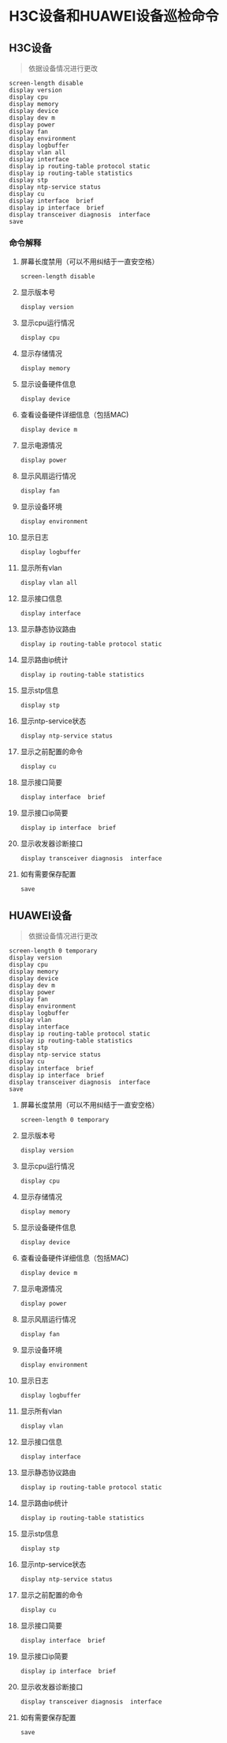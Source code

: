 # H3C设备和HUAWEI设备巡检命令

## H3C设备

> 依据设备情况进行更改

```
screen-length disable
display version
display cpu
display memory
display device
display dev m
display power
display fan
display environment
display logbuffer
display vlan all
display interface
display ip routing-table protocol static
display ip routing-table statistics 
display stp
display ntp-service status 
display cu
display interface  brief
display ip interface  brief
display transceiver diagnosis  interface
save
```

### 命令解释

1. 屏幕长度禁用（可以不用纠结于一直安空格）

   ```
   screen-length disable
   ```

2. 显示版本号

   ```
   display version
   ```

3. 显示cpu运行情况

   ```
   display cpu
   ```

4. 显示存储情况

   ```
   display memory
   ```

5. 显示设备硬件信息

   ```
   display device
   ```

6. 查看设备硬件详细信息（包括MAC)

   ```
   display device m
   ```

7. 显示电源情况

   ```
   display power
   ```

8. 显示风扇运行情况

   ```
   display fan
   ```

9. 显示设备环境

   ```
   display environment
   ```

10. 显示日志

    ```
    display logbuffer
    ```

11. 显示所有vlan

    ```
    display vlan all
    ```

12. 显示接口信息

    ```
    display interface
    ```

13. 显示静态协议路由

    ```
    display ip routing-table protocol static
    ```

14. 显示路由ip统计

    ```
    display ip routing-table statistics
    ```

15. 显示stp信息

    ```
    display stp
    ```

16. 显示ntp-service状态

    ```
    display ntp-service status
    ```

17. 显示之前配置的命令

    ```
    display cu
    ```

18. 显示接口简要

    ```
    display interface  brief
    ```

19. 显示接口ip简要

    ```
    display ip interface  brief
    ```

20. 显示收发器诊断接口

    ```
    display transceiver diagnosis  interface
    ```

21. 如有需要保存配置

    ```
    save
    ```

## HUAWEI设备

> 依据设备情况进行更改

```
screen-length 0 temporary
display version
display cpu
display memory
display device
display dev m
display power
display fan
display environment
display logbuffer
display vlan
display interface
display ip routing-table protocol static
display ip routing-table statistics 
display stp
display ntp-service status 
display cu
display interface  brief
display ip interface  brief
display transceiver diagnosis  interface
save
```

1. 屏幕长度禁用（可以不用纠结于一直安空格）

   ```
   screen-length 0 temporary
   ```

2. 显示版本号

   ```
   display version
   ```

3. 显示cpu运行情况

   ```
   display cpu
   ```

4. 显示存储情况

   ```
   display memory
   ```

5. 显示设备硬件信息

   ```
   display device
   ```

6. 查看设备硬件详细信息（包括MAC)

   ```
   display device m
   ```

7. 显示电源情况

   ```
   display power
   ```

8. 显示风扇运行情况

   ```
   display fan
   ```

9. 显示设备环境

   ```
   display environment
   ```

10. 显示日志

    ```
    display logbuffer
    ```

11. 显示所有vlan

    ```
    display vlan
    ```

12. 显示接口信息

    ```
    display interface
    ```

13. 显示静态协议路由

    ```
    display ip routing-table protocol static
    ```

14. 显示路由ip统计

    ```
    display ip routing-table statistics
    ```

15. 显示stp信息

    ```
    display stp
    ```

16. 显示ntp-service状态

    ```
    display ntp-service status
    ```

17. 显示之前配置的命令

    ```
    display cu
    ```

18. 显示接口简要

    ```
    display interface  brief
    ```

19. 显示接口ip简要

    ```
    display ip interface  brief
    ```

20. 显示收发器诊断接口

    ```
    display transceiver diagnosis  interface
    ```

21. 如有需要保存配置

    ```
    save
    ```